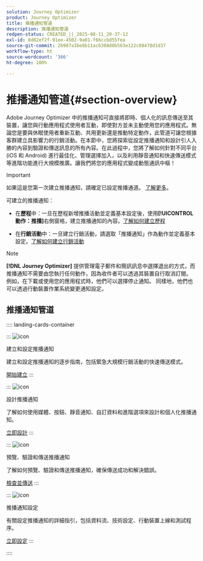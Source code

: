 ```yaml
---
solution: Journey Optimizer
product: Journey Optimizer
title: 推播通知管道
description: 推播通知管道
redpen-status: CREATED_||_2025-08-11_20-37-12
exl-id: 8d82ef2f-91ee-4502-9a01-f66ccbd55fea
source-git-commit: 2b907a3be8b11ac6308d0b563e122c88478d1d37
workflow-type: ht
source-wordcount: '366'
ht-degree: 100%

---
```


# 推播通知管道{#section-overview}

Adobe Journey Optimizer 中的推播通知可直接將即時、個人化的訊息傳送至其裝置，讓您與行動應用程式使用者互動，即使對方並未主動使用您的應用程式。無論您是要與休眠使用者重新互動、共用更新還是推動特定動作，此管道可讓您根據客群建立具影響力的行銷活動。在本節中，您將探索從設定推播通知和設計引人入勝的內容到驗證和傳送訊息的所有內容。在此過程中，您將了解如何針對不同平台 (iOS 和 Android) 進行最佳化、管理選擇加入，以及利用靜音通知和快速傳送模式等進階功能進行大規模推廣。讓我們將您的應用程式變成動態通訊中樞！

>[!IMPORTANT]
>
>如果這是您第一次建立推播通知，請確定已設定推播通道。 [了解更多](../using/push/push-configuration.md)。


可建立的推播通知：

* 在&#x200B;**歷程**&#x200B;中：一旦在歷程新增推播活動並定義基本設定後，使用&#x200B;**[!UICONTROL 動作：推播]**&#x200B;右側窗格，建立推播通知的內容。[了解如何建立歷程](../using/building-journeys/journey-gs.md)

* 在&#x200B;**行銷活動**&#x200B;中：一旦建立行銷活動，請選取「推播通知」作為動作並定義基本設定。[了解如何建立行銷活動](../using/campaigns/create-campaign.md#configure)


>[!NOTE]
>
>**[!DNL Journey Optimizer]** 提供管理電子郵件和簡訊訊息中選擇退出的方式，而推播通知不需要由您執行任何動作，因為收件者可以透過其裝置自行取消訂閱。 例如，在下載或使用您的應用程式時，他們可以選擇停止通知。 同樣地，他們也可以透過行動裝置作業系統變更通知設定。


## 推播通知管道

:::: landing-cards-container

:::
![icon](https://cdn.experienceleague.adobe.com/icons/circle-play.svg?lang=zh-Hant)

建立和設定推播通知

建立和設定推播通知的逐步指南，包括緊急大規模行銷活動的快速傳送模式。

[開始建立](../using/push/create-push.md)
:::

:::
![icon](https://cdn.experienceleague.adobe.com/icons/puzzle-piece.svg?lang=zh-Hant)

設計推播通知

了解如何使用媒體、按鈕、靜音通知、自訂資料和進階選項來設計和個人化推播通知。

[立即設計](../using/push/design-push.md)
:::

:::
![icon](https://cdn.experienceleague.adobe.com/icons/list-check.svg?lang=zh-Hant)

預覽、驗證和傳送推播通知

了解如何預覽、驗證和傳送推播通知，確保傳送成功和解決錯誤。

[檢查並傳送](../using/push/send-push.md)
:::

:::
![icon](https://cdn.experienceleague.adobe.com/icons/gear.svg?lang=zh-Hant)

推播通知設定

有關設定推播通知的詳細指引，包括資料流、技術設定、行動裝置上線和測試程序。

[立即設定](../using/push/push-configuration.md)
:::

::::
